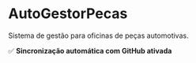 # AutoGestorPecas

Sistema de gestão para oficinas de peças automotivas.

✅ **Sincronização automática com GitHub ativada**